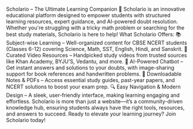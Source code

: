 Scholario – The Ultimate Learning Companion 🚀
Scholario is an innovative educational platform designed to empower students with structured learning resources, expert guidance, and AI-powered doubt resolution. Whether you're struggling with a tricky math problem or searching for the best study materials, Scholario is here to help!
What Scholario Offers:
📚 Subject-wise Learning – Well-organized content for CBSE NCERT students (Classes 6-12) covering Science, Math, SST, English, Hindi, and Sanskrit.
🎥 Curated Video Resources – Handpicked study videos from trusted sources like Khan Academy, BYJU’S, Vedantu, and more.
🤖 AI-Powered Chatbot – Get instant answers and solutions to your doubts, with image-sharing support for book references and handwritten problems.
📝 Downloadable Notes & PDFs – Access essential study guides, past-year papers, and NCERT solutions to boost your exam prep.
🔍 Easy Navigation & Modern Design – A sleek, user-friendly interface, making learning engaging and effortless.
Scholario is more than just a website—it’s a community-driven knowledge hub, ensuring students always have the right tools, resources, and answers to succeed.
Ready to elevate your learning journey? Join Scholario today!
